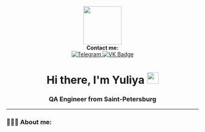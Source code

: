 <div id="header" align="center">
  <img src="https://media.giphy.com/media/gDPxwdP6SKFnsWDJ2u/giphy.gif" width="100"/>
</div>
 <div id="contactme" align="center">
   <b>Contact me:</b>
 </div>
<div id="badges" align="center">
  
  <a href="https://t.me/yulutik/">
 <img src="https://img.shields.io/badge/Telegram-blue?logo=telegram&logoColor=white&style=for-the-badge" alt="Telegram" alt="Telegram Badge"/>
</a>
 
  <a href="https://vk.com/yakolesnikova">
 <img src="https://img.shields.io/badge/-Vkontakte-003f5c?style=for-the-badge&logo=Vk" alt="VK Badge"/>
</a>
 </div>
 <div id="count" align="center">
 <img src="https://komarev.com/ghpvc/?username=yulutik&style=flat-square&color=blue" alt=""/>
 </div>
 <div id="hello" align="center">
<h1>
  Hi there, I'm Yuliya
  <img src="https://media.giphy.com/media/hvRJCLFzcasrR4ia7z/giphy.gif" width="30px"/>
</h1>
 </div>
  <div id="hello" align="center">
<h3>
  QA Engineer from Saint-Petersburg
</h3>
 </div>

***

### 👩🏻‍💻 About me:
